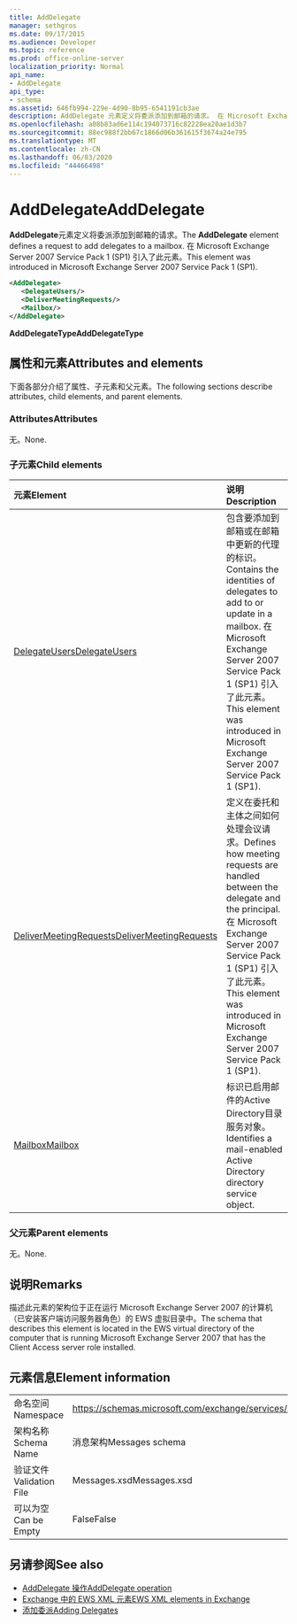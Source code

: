 ```yaml
---
title: AddDelegate
manager: sethgros
ms.date: 09/17/2015
ms.audience: Developer
ms.topic: reference
ms.prod: office-online-server
localization_priority: Normal
api_name:
- AddDelegate
api_type:
- schema
ms.assetid: 646fb994-229e-4d90-8b95-6541191cb3ae
description: AddDelegate 元素定义将委派添加到邮箱的请求。 在 Microsoft Exchange Server 2007 Service Pack 1 (SP1) 引入了此元素。
ms.openlocfilehash: a08b83ad6e114c194073716c82228ea20ae1d3b7
ms.sourcegitcommit: 88ec988f2bb67c1866d06b361615f3674a24e795
ms.translationtype: MT
ms.contentlocale: zh-CN
ms.lasthandoff: 06/03/2020
ms.locfileid: "44466498"
---
```

# <a name="adddelegate"></a><span data-ttu-id="af7fc-104">AddDelegate</span><span class="sxs-lookup"><span data-stu-id="af7fc-104">AddDelegate</span></span>

<span data-ttu-id="af7fc-105">**AddDelegate**元素定义将委派添加到邮箱的请求。</span><span class="sxs-lookup"><span data-stu-id="af7fc-105">The **AddDelegate** element defines a request to add delegates to a mailbox.</span></span> <span data-ttu-id="af7fc-106">在 Microsoft Exchange Server 2007 Service Pack 1 (SP1) 引入了此元素。</span><span class="sxs-lookup"><span data-stu-id="af7fc-106">This element was introduced in Microsoft Exchange Server 2007 Service Pack 1 (SP1).</span></span> 
  
```xml
<AddDelegate>
   <DelegateUsers/>
   <DeliverMeetingRequests/>
   <Mailbox/>
</AddDelegate>
```

 <span data-ttu-id="af7fc-107">**AddDelegateType**</span><span class="sxs-lookup"><span data-stu-id="af7fc-107">**AddDelegateType**</span></span>
## <a name="attributes-and-elements"></a><span data-ttu-id="af7fc-108">属性和元素</span><span class="sxs-lookup"><span data-stu-id="af7fc-108">Attributes and elements</span></span>

<span data-ttu-id="af7fc-109">下面各部分介绍了属性、子元素和父元素。</span><span class="sxs-lookup"><span data-stu-id="af7fc-109">The following sections describe attributes, child elements, and parent elements.</span></span>
  
### <a name="attributes"></a><span data-ttu-id="af7fc-110">Attributes</span><span class="sxs-lookup"><span data-stu-id="af7fc-110">Attributes</span></span>

<span data-ttu-id="af7fc-111">无。</span><span class="sxs-lookup"><span data-stu-id="af7fc-111">None.</span></span>
  
### <a name="child-elements"></a><span data-ttu-id="af7fc-112">子元素</span><span class="sxs-lookup"><span data-stu-id="af7fc-112">Child elements</span></span>

|<span data-ttu-id="af7fc-113">**元素**</span><span class="sxs-lookup"><span data-stu-id="af7fc-113">**Element**</span></span>|<span data-ttu-id="af7fc-114">**说明**</span><span class="sxs-lookup"><span data-stu-id="af7fc-114">**Description**</span></span>|
|:-----|:-----|
|[<span data-ttu-id="af7fc-115">DelegateUsers</span><span class="sxs-lookup"><span data-stu-id="af7fc-115">DelegateUsers</span></span>](delegateusers.md) <br/> |<span data-ttu-id="af7fc-116">包含要添加到邮箱或在邮箱中更新的代理的标识。</span><span class="sxs-lookup"><span data-stu-id="af7fc-116">Contains the identities of delegates to add to or update in a mailbox.</span></span> <span data-ttu-id="af7fc-117">在 Microsoft Exchange Server 2007 Service Pack 1 (SP1) 引入了此元素。</span><span class="sxs-lookup"><span data-stu-id="af7fc-117">This element was introduced in Microsoft Exchange Server 2007 Service Pack 1 (SP1).</span></span>  <br/> |
|[<span data-ttu-id="af7fc-118">DeliverMeetingRequests</span><span class="sxs-lookup"><span data-stu-id="af7fc-118">DeliverMeetingRequests</span></span>](delivermeetingrequests.md) <br/> |<span data-ttu-id="af7fc-119">定义在委托和主体之间如何处理会议请求。</span><span class="sxs-lookup"><span data-stu-id="af7fc-119">Defines how meeting requests are handled between the delegate and the principal.</span></span> <span data-ttu-id="af7fc-120">在 Microsoft Exchange Server 2007 Service Pack 1 (SP1) 引入了此元素。</span><span class="sxs-lookup"><span data-stu-id="af7fc-120">This element was introduced in Microsoft Exchange Server 2007 Service Pack 1 (SP1).</span></span>  <br/> |
|[<span data-ttu-id="af7fc-121">Mailbox</span><span class="sxs-lookup"><span data-stu-id="af7fc-121">Mailbox</span></span>](mailbox.md) <br/> |<span data-ttu-id="af7fc-122">标识已启用邮件的Active Directory目录服务对象。</span><span class="sxs-lookup"><span data-stu-id="af7fc-122">Identifies a mail-enabled Active Directory directory service object.</span></span>  <br/> |
   
### <a name="parent-elements"></a><span data-ttu-id="af7fc-123">父元素</span><span class="sxs-lookup"><span data-stu-id="af7fc-123">Parent elements</span></span>

<span data-ttu-id="af7fc-124">无。</span><span class="sxs-lookup"><span data-stu-id="af7fc-124">None.</span></span>
  
## <a name="remarks"></a><span data-ttu-id="af7fc-125">说明</span><span class="sxs-lookup"><span data-stu-id="af7fc-125">Remarks</span></span>

<span data-ttu-id="af7fc-126">描述此元素的架构位于正在运行 Microsoft Exchange Server 2007 的计算机（已安装客户端访问服务器角色）的 EWS 虚拟目录中。</span><span class="sxs-lookup"><span data-stu-id="af7fc-126">The schema that describes this element is located in the EWS virtual directory of the computer that is running Microsoft Exchange Server 2007 that has the Client Access server role installed.</span></span>
  
## <a name="element-information"></a><span data-ttu-id="af7fc-127">元素信息</span><span class="sxs-lookup"><span data-stu-id="af7fc-127">Element information</span></span>

|||
|:-----|:-----|
|<span data-ttu-id="af7fc-128">命名空间</span><span class="sxs-lookup"><span data-stu-id="af7fc-128">Namespace</span></span>  <br/> |https://schemas.microsoft.com/exchange/services/2006/messages  <br/> |
|<span data-ttu-id="af7fc-129">架构名称</span><span class="sxs-lookup"><span data-stu-id="af7fc-129">Schema Name</span></span>  <br/> |<span data-ttu-id="af7fc-130">消息架构</span><span class="sxs-lookup"><span data-stu-id="af7fc-130">Messages schema</span></span>  <br/> |
|<span data-ttu-id="af7fc-131">验证文件</span><span class="sxs-lookup"><span data-stu-id="af7fc-131">Validation File</span></span>  <br/> |<span data-ttu-id="af7fc-132">Messages.xsd</span><span class="sxs-lookup"><span data-stu-id="af7fc-132">Messages.xsd</span></span>  <br/> |
|<span data-ttu-id="af7fc-133">可以为空</span><span class="sxs-lookup"><span data-stu-id="af7fc-133">Can be Empty</span></span>  <br/> |<span data-ttu-id="af7fc-134">False</span><span class="sxs-lookup"><span data-stu-id="af7fc-134">False</span></span>  <br/> |
   
## <a name="see-also"></a><span data-ttu-id="af7fc-135">另请参阅</span><span class="sxs-lookup"><span data-stu-id="af7fc-135">See also</span></span>

- [<span data-ttu-id="af7fc-136">AddDelegate 操作</span><span class="sxs-lookup"><span data-stu-id="af7fc-136">AddDelegate operation</span></span>](adddelegate-operation.md)
- [<span data-ttu-id="af7fc-137">Exchange 中的 EWS XML 元素</span><span class="sxs-lookup"><span data-stu-id="af7fc-137">EWS XML elements in Exchange</span></span>](ews-xml-elements-in-exchange.md)
- [<span data-ttu-id="af7fc-138">添加委派</span><span class="sxs-lookup"><span data-stu-id="af7fc-138">Adding Delegates</span></span>](https://msdn.microsoft.com/library/3a744150-66a3-4a13-9433-793603ba5038%28Office.15%29.aspx)

